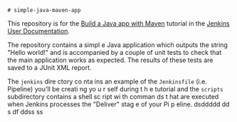     # simple-java-maven-app

This repository is for the
[Build a Java app with Maven](https://jenkins.io/doc/tutorials/build-a-java-app-with-maven/)
tutorial in the [Jenkins User Documentation](https://jenkins.io/doc/).

The repository contains a simpl e Java application which outputs the string
"Hello world!" and is accompanied by a couple of unit tests to check that the
main application works as expected. The results of these tests are saved to a
JUnit XML report.
 
The `jenkins` dire ctory co  nta ins an example of the `Jenkinsfile` (i.e. Pipeline)
you'll be creati ng yo u r self       during t  h e tutorial and the `scripts` subdirectory
contains a  shell sc ript   wi  th comman ds  t hat are executed when Jenkins processes
the "Deliver" stag    e of  your    Pi  p eline.           dsddddd
                                           dd  s  df ddss  ss    